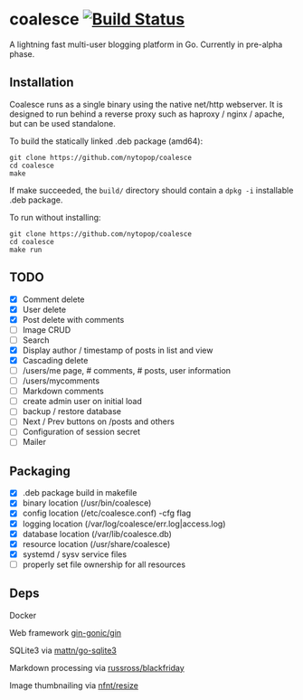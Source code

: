 # coalesce [![Build Status](https://travis-ci.org/nytopop/coalesce.svg?branch=master)](https://travis-ci.org/nytopop/coalesce)

A lightning fast multi-user blogging platform in Go. Currently in pre-alpha phase.

## Installation

Coalesce runs as a single binary using the native net/http webserver. It is designed to run behind a reverse proxy such as haproxy / nginx / apache, but can be used standalone.

To build the statically linked .deb package (amd64):

    git clone https://github.com/nytopop/coalesce
    cd coalesce
    make

If make succeeded, the `build/` directory should contain a `dpkg -i` installable .deb package.

To run without installing:

    git clone https://github.com/nytopop/coalesce
    cd coalesce
    make run

## TODO

- [x] Comment delete
- [x] User delete
- [x] Post delete with comments
- [ ] Image CRUD
- [ ] Search
- [x] Display author / timestamp of posts in list and view
- [x] Cascading delete
- [ ] /users/me page, # comments, # posts, user information
- [ ] /users/mycomments
- [ ] Markdown comments
- [ ] create admin user on initial load
- [ ] backup / restore database
- [ ] Next / Prev buttons on /posts and others
- [ ] Configuration of session secret
- [ ] Mailer

## Packaging

- [x] .deb package build in makefile
- [x] binary location   (/usr/bin/coalesce)
- [x] config location   (/etc/coalesce.conf) -cfg flag
- [x] logging location  (/var/log/coalesce/err.log|access.log)
- [x] database location (/var/lib/coalesce.db)
- [x] resource location (/usr/share/coalesce)
- [x] systemd / sysv service files
- [ ] properly set file ownership for all resources

## Deps

Docker

Web framework [gin-gonic/gin](https://github.com/gin-gonic/gin)

SQLite3 via [mattn/go-sqlite3](https://github.com/mattn/go-sqlite3)

Markdown processing via [russross/blackfriday](https://github.com/russross/blackfriday)

Image thumbnailing via [nfnt/resize](https://github.com/nfnt/resize)
